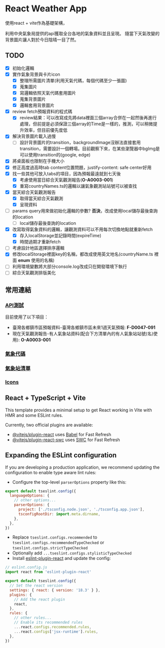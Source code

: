 # React Weather App

使用react + vite作為基礎架構，

利用中央氣象局提供的api獲取全台各地的氣象資料並且呈現。
隨當下天氣改變的背景圖片讓人對於今日陰晴一目了然。

## TODO
- [x] 初始化邏輯
- [x] 實作氣象背景與卡片icon
  - [x] 整理所需圖片清單(利用天氣代碼，每個代碼至少一張圖)
  - [x] 蒐集圖片
  - [x] 寫邏輯依照天氣代碼套用圖片
  - [x] 蒐集背景圖片
  - [x] 邏輯套用背景圖片
- [x] review fetch預報資料的程式碼
  - [x] review結果：可以改寫成先將data裡面三個array合併在一起然後再進行處理，但前提是必須保證三個array的Time是一樣的，推測，可以稍微提升效率，但目前優先度低
- [x] 解決背景圖片載入過慢
  - [ ] 設計背景圖片的transition，backgroundImage沒辦法直接套用transition，需要設計一個轉場。目前觀察下來，在某些瀏覽器中bgImg是可以使用transition的(google, edge)
- [x] 將桌面板也限制在手機大小
- [x] 修正高度過高時tab content位置問題，justify-content: safe center好用
- [x] 找一些其他可放入tabs的項目，因為預報最遠就到七天後
  - [x] 考慮使用當日綜合天氣觀測報告(**O-A0003-001**)
  - [x] 重寫countryNames.ts的邏輯以讓氣象觀測站站號可以被查找
- [x] 當天綜合天氣觀測報告
  - [x] 取得當天綜合天氣觀測
  - [x] 呈現資料
- [ ] params query用來做初始化邏輯的參數? **否決**，改成使用local儲存最後查詢的location
  - [ ] local儲存最後查詢的location
- [x] 改寫取得氣象資料的邏輯，讓觀測資料可以不用每次切換地點就重新fetch
  - [x] 存入localStorage並記錄時間(expireTime)
  - [x] 時間過期才重新fetch
- [ ] 考慮設計地區選擇排序邏輯
- [x] 修改localStorage裡面key的名稱，都改成使用英文地名(countryName.ts 裡面 **enum** 使用的名稱)
- [ ] 利用環境變數將大部分console.log改成只在開發環境下執行
- [ ] 綜合天氣觀測排版美化

## 常用連結
### [API測試](https://opendata.cwa.gov.tw/dist/opendata-swagger.html)
目前使用了以下項目：
- 臺灣各鄉鎮市區預報資料-臺灣各鄉鎮市區未來1週天氣預報: **F-D0047-091**
- 現在天氣觀測報告-有人氣象站資料(配合下方清單內的有人氣象站站號(名)使用): **O-A0003-001**
### [氣象代碼](https://www.cwa.gov.tw/V8/assets/pdf/Weather_Icon.pdf)
### [氣象站清單](https://e-service.cwa.gov.tw/wdps/obs/state.htm#description)
### [Icons](https://fonts.google.com/icons?icon.query=weather&icon.size=24&icon.color=%23e8eaed)

## React + TypeScript + Vite

This template provides a minimal setup to get React working in Vite with HMR and some ESLint rules.

Currently, two official plugins are available:

- [@vitejs/plugin-react](https://github.com/vitejs/vite-plugin-react/blob/main/packages/plugin-react/README.md) uses [Babel](https://babeljs.io/) for Fast Refresh
- [@vitejs/plugin-react-swc](https://github.com/vitejs/vite-plugin-react-swc) uses [SWC](https://swc.rs/) for Fast Refresh

## Expanding the ESLint configuration

If you are developing a production application, we recommend updating the configuration to enable type aware lint rules:

- Configure the top-level `parserOptions` property like this:

```js
export default tseslint.config({
  languageOptions: {
    // other options...
    parserOptions: {
      project: ['./tsconfig.node.json', './tsconfig.app.json'],
      tsconfigRootDir: import.meta.dirname,
    },
  },
})
```

- Replace `tseslint.configs.recommended` to `tseslint.configs.recommendedTypeChecked` or `tseslint.configs.strictTypeChecked`
- Optionally add `...tseslint.configs.stylisticTypeChecked`
- Install [eslint-plugin-react](https://github.com/jsx-eslint/eslint-plugin-react) and update the config:

```js
// eslint.config.js
import react from 'eslint-plugin-react'

export default tseslint.config({
  // Set the react version
  settings: { react: { version: '18.3' } },
  plugins: {
    // Add the react plugin
    react,
  },
  rules: {
    // other rules...
    // Enable its recommended rules
    ...react.configs.recommended.rules,
    ...react.configs['jsx-runtime'].rules,
  },
})
```
